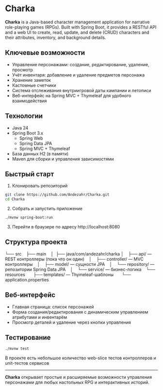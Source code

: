 # Charka

**Charka** is a Java-based character management application for narrative role-playing games (RPGs). Built with Spring Boot, it provides a RESTful API and a web UI to create, read, update, and delete (CRUD) characters and their attributes, inventory, and background details.

## Ключевые возможности

- Управление персонажами: создание, редактирование, удаление, просмотр
- Учёт инвентаря: добавление и удаление предметов персонажа
- Хранение заметок
- Кастомные счетчики
- Система отслеживания внутриигровой даты кампании и летописи
- Веб-интерфейс на Spring MVC + Thymeleaf для удобного взаимодействия


## Технологии

- Java 24
- Spring Boot 3.x
    - Spring Web
    - Spring Data JPA
    - Spring MVC + Thymeleaf
- База данных H2 (в памяти)
- Maven для сборки и управления зависимостями


## Быстрый старт

1. Клонировать репозиторий

```bash
git clone https://github.com/Andezahr/Charka.git
cd Charka
```

2. Собрать и запустить приложение

```bash
./mvnw spring-boot:run
```

3. Перейти в браузере по адресу
http://localhost:8080

## Структура проекта

└── src
   ├── main
   │  ├── java/com/andezahr/charka
   │    ├── api/ — REST контроллеры (пока что он один)
   │    ├── controller/ — MVC контроллеры
   │    ├── model/ — сущности JPA
   │    └── repository/ — репозитории Spring Data JPA
   │    └── service/ — бизнес-логика
   └── resources
      ├── templates/ — Thymeleaf-шаблоны
      └── application.properties

## Веб-интерфейс

- Главная страница: список персонажей
- Форма создания/редактирования с динамическим управлением атрибутами и инвентарём
- Просмотр деталей и удаление через кнопки управления


## Тестирование

```bash
./mvnw test
```

В проекте есть небольшое количество web-slice тестов контроллеров и unit-тестов сервисов 


---
**Charka** открывает простые и расширяемые возможности управления персонажами для любых настольных RPG и интерактивных историй.
